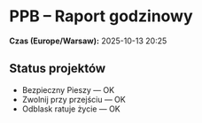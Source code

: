 # PPB – Raport godzinowy
**Czas (Europe/Warsaw):** 2025-10-13 20:25

## Status projektów
- Bezpieczny Pieszy — OK
- Zwolnij przy przejściu — OK
- Odblask ratuje życie — OK

